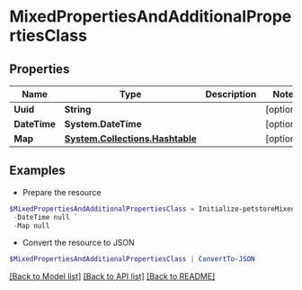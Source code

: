 # MixedPropertiesAndAdditionalPropertiesClass
## Properties

Name | Type | Description | Notes
------------ | ------------- | ------------- | -------------
**Uuid** | **String** |  | [optional] 
**DateTime** | **System.DateTime** |  | [optional] 
**Map** | [**System.Collections.Hashtable**](Animal.md) |  | [optional] 

## Examples

- Prepare the resource
```powershell
$MixedPropertiesAndAdditionalPropertiesClass = Initialize-petstoreMixedPropertiesAndAdditionalPropertiesClass  -Uuid null `
 -DateTime null `
 -Map null
```

- Convert the resource to JSON
```powershell
$MixedPropertiesAndAdditionalPropertiesClass | ConvertTo-JSON
```

[[Back to Model list]](../README.md#documentation-for-models) [[Back to API list]](../README.md#documentation-for-api-endpoints) [[Back to README]](../README.md)

